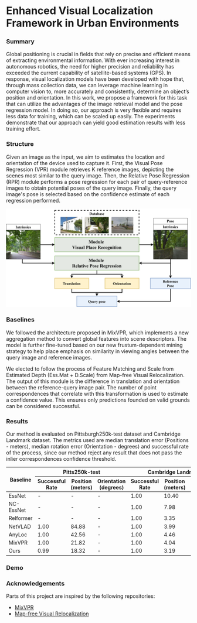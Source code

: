 # Enhanced Visual Localization Framework in Urban Environments

### Summary
Global positioning is crucial in fields that rely on precise and efficient means of extracting environmental information. With ever increasing interest in autonomous robotics, the need for higher precision and reliability has exceeded the current capability of satellite-based systems (GPS). In response, visual localization models have been developed with hope that, through mass collection data, we can leverage machine learning in computer vision to, more accurately and consistently, determine an object’s position and orientation. In this work, we propose a framework for this task that can utilize the advantages of the image retrieval model and the pose regression model. In doing so, our approach is very flexible and requires less data for training, which can be scaled up easily. The experiments demonstrate that our approach can yield good estimation results with less training effort.

### Structure
Given an image as the input, we aim to estimates the location and orientation of the device used to capture it. First, the Visual Pose Regression (VPR) module retrieves K reference images, depicting the scenes most similar to the query image. Then, the Relative Pose Regression (RPR) module performs a pose regression for each pair of query-reference images to obtain potential poses of the query image. Finally, the query image's pose is selected based on the confidence estimate of each regression performed.

![architecture](image/structure.png)

### Baselines
We followed the architecture proposed in MixVPR, which implements a new aggregation method to convert global features into scene descriptors. The model is further fine-tuned based on our new frustum-dependent mining strategy to help place emphasis on similarity in viewing angles between the query image and reference images.

We elected to follow the process of Feature Matching and Scale from Estimated Depth (Ess.Mat + D.Scale) from Map-free Visual Relocalization. The output of this module is the difference in translation and orientation between the reference-query image pair. The number of point correspondences that correlate with this transformation is used to estimate a confidence value. This ensures only predictions founded on valid grounds can be considered successful.

### Results
Our method is evaluated on Pittsburgh250k-test dataset and Cambridge Landmark dataset. The metrics used are median translation error (Positions - meters), median rotation error (Orientation - degrees) and successful rate of the process, since our method reject any result that does not pass the inlier correspondences confidence threshold.

<table>
<thead>
  <tr>
    <th rowspan="2">Baseline</th>
    <th colspan="3">Pitts250k-test</th>
    <th colspan="3">Cambridge Landmark</th>
  </tr>
  <tr>
    <th>Successful Rate</th>
    <th>Position (meters)</th>
    <th>Orientation (degrees)</th>
    <th>Successful Rate</th>
    <th>Position (meters)</th>
    <th>Orientation (degrees)</th>
  </tr>
</thead>
<tbody>
  <tr>
    <td>EssNet</td>
    <td> - </td>
    <td> - </td>
    <td> - </td>
    <td>1.00</td>
    <td>10.40</td>
    <td>85.80</td>
  </tr>
  <tr>
    <td>NC-EssNet</td>
    <td> - </td>
    <td> - </td>
    <td> - </td>
    <td>1.00</td>
    <td>7.98</td>
    <td>24.40</td>
  </tr>
  <tr>
    <td>Relformer</td>
    <td> - </td>
    <td> - </td>
    <td> - </td>
    <td>1.00</td>
    <td>3.35</td>
    <td>10.60</td>
  </tr>
  <tr>
    <td>NetVLAD</td>
    <td>1.00</td>
    <td>84.88</td>
    <td> - </td>
    <td>1.00</td>
    <td>3.99</td>
    <td>10.03</td>
  </tr>
  <tr>
    <td>AnyLoc</td>
    <td>1.00</td>
    <td>42.56</td>
    <td> - </td>
    <td>1.00</td>
    <td>4.46</td>
    <td>10.42</td>
  </tr>
  <tr>
    <td>MixVPR</td>
    <td>1.00</td>
    <td>21.82</td>
    <td> - </td>
    <td>1.00</td>
    <td>4.04</td>
    <td>7.44</td>
  </tr>
  <tr>
    <td>Ours</td>
    <td>0.99</td>
    <td>18.32</td>
    <td> - </td>
    <td>1.00</td>
    <td>3.19</td>
    <td>4.80</td>
  </tr>
</tbody>
</table>

### Demo

### Acknowledgements
Parts of this project are inspired by the following repositories:
- [MixVPR](https://github.com/amaralibey/MixVPR/tree/main)
- [Map-free Visual Relocalization](https://github.com/nianticlabs/map-free-reloc)
